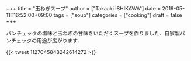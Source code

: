 +++
title = "玉ねぎスープ"
author = ["Takaaki ISHIKAWA"]
date = 2019-05-11T16:52:00+09:00
tags = ["soup"]
categories = ["cooking"]
draft = false
+++

パンチェッタの塩味と玉ねぎの甘味をいただくスープを作りました．自家製パンチェッタの用途が広がります．

{{< tweet 1127045848242614272 >}}
